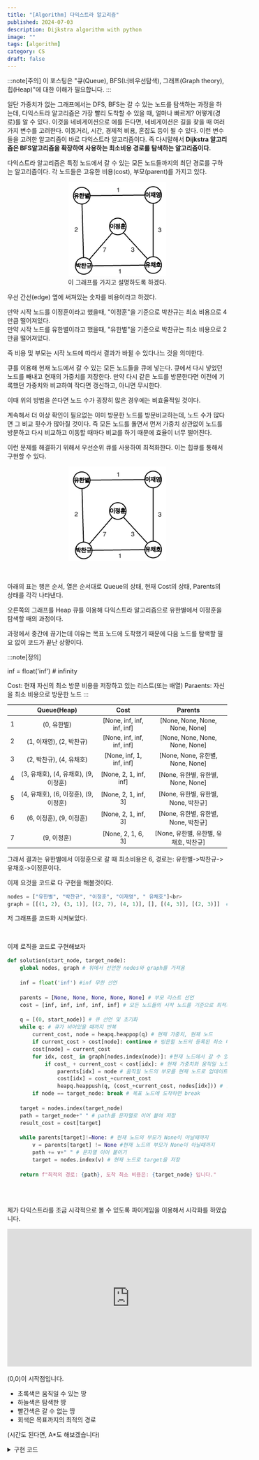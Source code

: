 ```yaml
---
title: "[Algorithm] 다익스트라 알고리즘"
published: 2024-07-03
description: Dijkstra algorithm with python
image: ""
tags: [algorithm]
category: CS
draft: false
---
```


:::note[주의]
이 포스팅은 "큐(Queue), BFS(너비우선탐색), 그래프(Graph theory), 힙(Heap)"에 대한 이해가 필요합니다.
:::



일단 가중치가 없는 그래프에서는 DFS, BFS는 갈 수 있는 노드를 탐색하는 과정을 하는데, 다익스트라 알고리즘은 가장 빨리 도착할 수 있을 때, 얼마나 빠르게? 어떻게(경로)를 알 수 있다.
이것을 네비게이션으로 에를 든다면, 네비게이션은 길을 찾을 때 여러가지 변수를 고려한다. 이동거리, 시간, 경제적 비용, 혼잡도 등이 될 수 있다.
이런 변수들을 고려한 알고리즘이 바로 다익스트라 알고리즘이다. 즉 다시말해서 **Dijkstra 알고리즘은 BFS알고리즘을 확장하여 사용하는 최소비용 경로를 탐색하는 알고리즘이다.**

다익스트라 알고리즘은 특정 노드에서 갈 수 있는 모든 노드들까지의 최단 경로를 구하는 알고리즘이다.
각 노드들은 고유한 비용(cost), 부모(parent)를 가지고 있다.

<center>

![graph](./img_1.png)
<br> 이 그래프를 가지고 설명하도록 하겠다.
</center>

우선 간선(edge) 옆에 써져있는 숫자를 비용이라고 하겠다.

만약 시작 노드를 이정훈이라고 했을때, "이정훈"을 기준으로 박찬규는 최소 비용으로 4만큼 떨어져있다.<br>
만약 시작 노드를 유한별이라고 했을때, "유한별"을 기준으로 박찬규는 최소 비용으로 2만큼 떨어져있다. 

즉 비용 및 부모는 시작 노드에 따라서 결과가 바뀔 수 있다나느 것을 의미한다.

[//]: # (일단 작동방식은 BFS와 비슷하게 큐를 이용해서 작동한다. 그러나 가중치라는 변수가 하나 더 추가되엇을 뿐이고, 업데이트 여부를 변수의 값에 따라서 판단할 뿐이다.)
큐를 이용해 현재 노드에서 갈 수 있는 모든 노드들을 큐에 넣는다. 큐에서 다시 넣었던 노드를 빼내고 현재의 가중치를 저장한다.
만약 다시 같은 노드를 방문한다면 이전에 기록했던 가중치와 비교하여 작다면 갱신하고, 아니면 무시한다.

이때 위의 방법을 쓴다면 노드 수가 굉장히 많은 경우에는 비효율적일 것이다.

계속해서 더 이상 확인이 필요없는 이미 방문한 노드를 방문비교하는데, 노드 수가 많다면 그 비교 횟수가 많아질 것이다.
즉 모든 노드를 돌면서 먼저 가중치 상관없이 노드를 방문하고 다시 비교하고 이동할 때마다 비교를 하기 때문에 효율이 너무 떨어진다.

이런 문제를 해결하기 위해서 우선순위 큐를 사용하여 최적화한다. 이는 힙큐를 통해서 구현할 수 있다.

<center>

![graph](img_1.png)
</center>

<br>

아래의 표는 행은 순서, 열은 순서대로 Queue의 상태, 현재 Cost의 상태, Parents의 상태를 각각 나타낸다.


오른쪽의 그래프를 Heap 큐를 이용해 다익스트라 알고리즘으로
유한별에서 이정훈을 탐색할 때의 과정이다.

과정에서 중간에 끊기는데 이유는 목표 노드에 도착했기 때문에 다음 노드를 탐색할 필요 없이 코드가 끝난 상황이다.


:::note[정의]

inf = float('inf') # infinity

Cost: 현재 자신의 최소 방문 비용을 저장하고 있는 리스트(또는 배열)
Paraents: 자신을 최소 비용으로 방문한 노드
:::

|   |         Queue(Heap)          |            Cost            |            Parents             |
|:-:|:----------------------------:|:--------------------------:|:------------------------------:|
| 1 |           (0, 유한별)           | [None, inf, inf, inf, inf] | [None, None, None, None, None] |
| 2 |      (1, 이재영), (2, 박찬규)      | [None, inf, inf, inf, inf] | [None, None, None, None, None] |
| 3 |      (2, 박찬규), (4, 유채호)      |  [None, inf, 1, inf, inf]  | [None, None, 유한별, None, None]  |
| 4 | (3, 유채호), (4, 유채호), (9, 이정훈) |   [None, 2, 1, inf, inf]   |  [None, 유한별, 유한별, None, None]  |
| 5 | (4, 유채호), (6, 이정훈), (9, 이정훈) |    [None, 2, 1, inf, 3]    |  [None, 유한별, 유한별, None, 박찬규]   |
| 6 |      (6, 이정훈), (9, 이정훈)      |    [None, 2, 1, inf, 3]    |  [None, 유한별, 유한별, None, 박찬규]   |
| 7 |           (9, 이정훈)           |     [None, 2, 1, 6, 3]     |   [None, 유한별, 유한별, 유채호, 박찬규]   |


그래서 결과는 유한별에서 이정훈으로 갈 때 최소비용은 6, 경로는: 유한별->박찬규->유채호->이정훈이다.


이제 요것을 코드로 다 구현을 해볼것이다.
```py
nodes = ["유한별", "박찬규", "이정훈", "이재영", " 유채호"]<br>
graph = [[(1, 2), (3, 1)], [(2, 7), (4, 1)], [], [(4, 3)], [(2, 3)]]  # node_idx, cost
```
저 그래프를 코드화 시켜보았다.

<br>

이제 로직을 코드로 구현해보자

```py
def solution(start_node, target_node):
    global nodes, graph # 위에서 선언한 nodes와 graph를 가져옴

    inf = float('inf') #inf 무한 선언

    parents = [None, None, None, None, None] # 부모 리스트 선언
    cost = [inf, inf, inf, inf, inf] # 모든 노드들의 시작 노드를 기준으로 최적의 가중치를 저장할 리스트

    q = [(0, start_node)] # 큐 선언 및 초기화
    while q: # 큐가 비어있을 때까지 반복
        current_cost, node = heapq.heappop(q) # 현재 가중치, 현재 노드
        if current_cost > cost[node]: continue # 빙믄힐 노드의 등록된 최소 비용보다 크면 무시
        cost[node] = current_cost
        for idx, cost_ in graph[nodes.index(node)]: #현재 노드에서 갈 수 있는 노드와 그 가중치를 가져옴. (딕셔너리로 작성시 최적화 가능)
            if cost_ + current_cost < cost[idx]: # 현재 가중치와 움직일 노드의 가중치를 더한것이 가는 노드의 가중치보다 작으면 go
                parents[idx] = node # 움직일 노드의 부모를 현재 노드로 업데이트
                cost[idx] = cost_+current_cost
                heapq.heappush(q, (cost_+current_cost, nodes[idx])) # 힙큐 push
        if node == target_node: break # 목표 노드에 도착하면 break

    target = nodes.index(target_node)
    path = target_node+" " # path를 문자열로 이어 붙여 저장
    result_cost = cost[target]
    
    while parents[target]!=None: # 현재 노드의 부모가 None이 아닐때까지
        v = parents[target] != None #현재 노드의 부모가 None이 아닐때까지
        path += v+" " # 문자열 이어 붙이기
        target = nodes.index(v) # 현재 노드로 target을 저장
        
    return f"최적의 경로: {path}, 도착 최소 비용은: {target_node} 입니다."

```

<br><br>

제가 다익스트라를 조금 시각적으로 볼 수 있도록 파이게임을 이용해서 시각화를 하였습니다.

[//]: # (![find]&#40;./find_path.gif&#41;)
[//]: # (<video loop autoplay src="./find_path.mp4">)

[//]: # (<video src=./find_path.mp4 controls>)

[//]: # (![find]&#40;./find_path.gif&#41;)

[//]: # ([![find]&#40;&#41;]&#40;https://github.com/COMPY07/Blog/tree/main/src/content/posts/Algorithms/DIjkstraPathFinding/find_path.mp4&#41;)

<iframe width="560" height="315" src="https://www.youtube.com/embed/3EHrev7RLGc?si=lSfNxgvhRVintCyG" title="YouTube video player" frameborder="0" allow="accelerometer; autoplay; clipboard-write; encrypted-media; gyroscope; picture-in-picture; web-share" referrerpolicy="strict-origin-when-cross-origin" allowfullscreen></iframe>

<br>


(0,0)이 시작점입니다.

* 초록색은 움직일 수 있는 땅
* 하늘색은 탐색한 땅
* 빨간색은 갈 수 없는 땅
* 회색은 목표까지의 최적의 경로


(시간도 된다면, A*도 해보겠습니다)


<details>
<summary> 구현 코드 </summary>

```py
import pygame, sys, os
# from tkinter import *

win_width, win_height = 400, 400  # 가로 세로 400 400
rows, cols = 12, 12  # 세로 가로 / 행과 열
win = pygame.display.set_mode((win_width, win_height))  # (width, height)
pygame.display.set_caption("(그리드 & 다익스트라) 알고리즘")
grid_width, grid_height = win_width // cols, win_height // rows

target_flag = False  # 목표물이 설정되지 않은 상태
WHITE = (255, 255, 255)  # r, g, b


class Box:
    # __init__
    # 필요한것
    # x, y 좌표(위치)
    # start, goal, wall인지
    def __init__(self, x, y, block_width, block_height):
        self.x, self.y = x, y
        self.color = (0, 255, 0)

        self.cost = float('inf')

        self.width, self.height = block_width, block_height
        self.start, self.goal, self.wall = False, False, False
        self.path = False
        self.visited = False
    def setcolor(self, color): self.color = color

    def draw(self, mywin):
        # color = (0, 255, 0)
        pos = (self.x, self.y, self.width - 2.5, self.height - 2.5)
        pygame.draw.rect(mywin, self.color, pos)
import heapq
def dij(g, finish_x, finish_y):
    result_path = []
    result_cost = float('inf')
    q = [(0, 0, 0, [], g[0][0])]
    dx, dy = [0, 0, -1, 1], [1, -1, 0, 0]
    xlen, ylen = len(g[0]), len(g)
    while q:
        cost, x, y, path, bx = heapq.heappop(q)
        if bx.wall == True or \
                result_cost <= cost or bx.cost <= cost: continue
        g[x][y].cost = cost
        bx.cost = cost
        if (x, y) == (finish_x, finish_y):
            if result_cost > cost:
                result_cost = cost
                result_path = path
        for i in range(4):
            nx, ny = x + dx[i], y + dy[i]
            if 0 <= nx < xlen and 0 <= ny < ylen:
                heapq.heappush(q, (cost + 1, nx, ny, path + [(x, y)], g[nx][ny]))
        bx.setcolor((0, 255, 255))
        for i in g:
            for j in i:
                j.draw(win)

        # win.fill(WHITE) #(r,g,b)
        # pygame.display.update(win)
        pygame.display.flip()
        pygame.time.delay(100)
    return result_path if result_cost != float('inf') else None

def makit():
    global target_flag
    # 그래픽 처리는 무조건 refresh 화면을 계속 찍는것
    g = []  # grids
    for i in range(cols):
        temp = []
        for j in range(rows):
            temp.append(Box(i * grid_width, j * grid_height, grid_width, grid_height))  # object 넣기
        g.append(temp)
    start_box = g[0][0]
    start_box.visited = True
    start_box.start = True
    start = False
    q = [start_box]
    target_pos = (0, 0)
    isRun = True
    while isRun:
        # 이벤트.. 이벤트 프로그래밍..  in cs
        for event in pygame.event.get():
            if event.type == pygame.QUIT:
                pygame.quit()
                sys.exit()  # system
            elif event.type == pygame.MOUSEMOTION:
                position = pygame.mouse.get_pos()  # (x, y) 현재 마우스의 위치를 return함 tuple의 형태로
                x, y = position
                x, y = x // grid_width, y // grid_height
                if event.buttons[0]:  # 왼쪾 마우스가 클릭되면
                    print(f"방해물 설정 중 : 좌표 x = {x}, y = {y}")
                    if (x, y) == target_pos or (x, y) == (0, 0): continue
                    g[x][y].setcolor((255, 0, 0))
                    g[x][y].wall = True
                # 1번은 마우스 휠
                elif event.buttons[2] and target_flag == False:  # 오른쪽 마우스 클릭되면
                    print(f"목표물 설정 : 블럭 좌표 x = {x}, y = {y}")
                    g[x][y].setcolor((0, 0, 255))
                    g[x][y].goal = True
                    target_pos = (x, y)
                    target_flag = True
            elif event.type == pygame.KEYDOWN and target_flag == True:  # 키가 눌렸다면 실행
                print('알고리즘 시작')
                start = True
                g[0][0].start = True
                isRun = False
                nf = dij(g, target_pos[0], target_pos[1])
                if nf == None: return "경로 없음"
                else:
                    for (x,y) in nf:
                        g[x][y].setcolor((100,100,100))

        for i in g:
            for j in i:
                j.draw(win)

        # win.fill(WHITE) #(r,g,b)
        # pygame.display.update(win)
        pygame.display.flip()
    while True:
        for event in pygame.event.get():
            if event.type == pygame.QUIT:
                pygame.quit()
                sys.exit()  # system
        for i in g:
            for j in i:
                j.draw(win)
    return
```

</details>